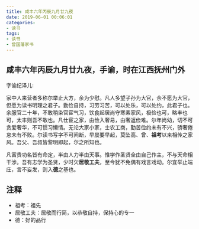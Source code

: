 ```yaml
---
title: 咸丰六年丙辰九月廿九夜
date: 2019-06-01 00:06:01
categories:
- 读书
tags:
- 读书
- 曾国藩家书
---
```



## 咸丰六年丙辰九月廿九夜，手谕，时在江西抚州门外

字谕纪泽儿:

家中人来营者多称尔举止大方，余为少慰。凡人多望子孙为大官，余不愿为大官，但愿为读书明理之君子。勤俭自持，习劳习苦，可以处乐，可以处约，此君子也。余服官二十年，不敢稍染官宦气习，饮食起居尚守寒素家风，极俭也可，略丰也可，太丰则吾不敢也。凡仕宦之家，由俭入奢易，由奢返俭难。尔年尚幼，切不可贪爱奢华，不可惯习懒情。无论大家小家，士农工商，勤苦俭约未有不兴，骄奢倦怠未有不败。尔读书写字不可间断，早晨要早起，莫坠高、曾、**祖考**以来相传之家风。吾父、吾叔皆黎明即起，尔之所知也。

凡富贵功名皆有命定，半由人力半由天事。惟学作圣贤全由自己作主，不与天命相干涉。吾有志学为圣贤，少时欠**居敬工夫**，至今犹不免偶有戏言戏动。尔宜举止端庄，言不妄发，则入**德**之基也。

## 注释

- 祖考：祖先
- 居敬工夫：居敬而行简，以恭敬自持，保持心的专一
- 德：好的品行
